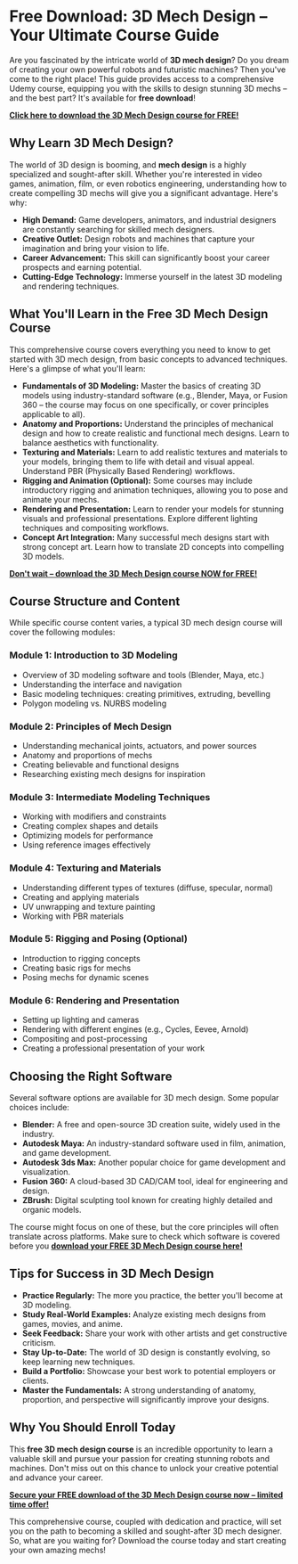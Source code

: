 # Free Download: 3D Mech Design – Your Ultimate Course Guide

Are you fascinated by the intricate world of **3D mech design**? Do you dream of creating your own powerful robots and futuristic machines? Then you've come to the right place! This guide provides access to a comprehensive Udemy course, equipping you with the skills to design stunning 3D mechs – and the best part? It's available for **free download**!

[**Click here to download the 3D Mech Design course for FREE!**](https://udemywork.com/3d-mech)

## Why Learn 3D Mech Design?

The world of 3D design is booming, and **mech design** is a highly specialized and sought-after skill. Whether you're interested in video games, animation, film, or even robotics engineering, understanding how to create compelling 3D mechs will give you a significant advantage. Here's why:

*   **High Demand:** Game developers, animators, and industrial designers are constantly searching for skilled mech designers.
*   **Creative Outlet:** Design robots and machines that capture your imagination and bring your vision to life.
*   **Career Advancement:** This skill can significantly boost your career prospects and earning potential.
*   **Cutting-Edge Technology:** Immerse yourself in the latest 3D modeling and rendering techniques.

## What You'll Learn in the Free 3D Mech Design Course

This comprehensive course covers everything you need to know to get started with 3D mech design, from basic concepts to advanced techniques. Here's a glimpse of what you'll learn:

*   **Fundamentals of 3D Modeling:** Master the basics of creating 3D models using industry-standard software (e.g., Blender, Maya, or Fusion 360 – the course may focus on one specifically, or cover principles applicable to all).
*   **Anatomy and Proportions:** Understand the principles of mechanical design and how to create realistic and functional mech designs. Learn to balance aesthetics with functionality.
*   **Texturing and Materials:** Learn to add realistic textures and materials to your models, bringing them to life with detail and visual appeal. Understand PBR (Physically Based Rendering) workflows.
*   **Rigging and Animation (Optional):** Some courses may include introductory rigging and animation techniques, allowing you to pose and animate your mechs.
*   **Rendering and Presentation:** Learn to render your models for stunning visuals and professional presentations. Explore different lighting techniques and compositing workflows.
*   **Concept Art Integration:** Many successful mech designs start with strong concept art. Learn how to translate 2D concepts into compelling 3D models.

[**Don't wait – download the 3D Mech Design course NOW for FREE!**](https://udemywork.com/3d-mech)

## Course Structure and Content

While specific course content varies, a typical 3D mech design course will cover the following modules:

### Module 1: Introduction to 3D Modeling

*   Overview of 3D modeling software and tools (Blender, Maya, etc.)
*   Understanding the interface and navigation
*   Basic modeling techniques: creating primitives, extruding, bevelling
*   Polygon modeling vs. NURBS modeling

### Module 2: Principles of Mech Design

*   Understanding mechanical joints, actuators, and power sources
*   Anatomy and proportions of mechs
*   Creating believable and functional designs
*   Researching existing mech designs for inspiration

### Module 3: Intermediate Modeling Techniques

*   Working with modifiers and constraints
*   Creating complex shapes and details
*   Optimizing models for performance
*   Using reference images effectively

### Module 4: Texturing and Materials

*   Understanding different types of textures (diffuse, specular, normal)
*   Creating and applying materials
*   UV unwrapping and texture painting
*   Working with PBR materials

### Module 5: Rigging and Posing (Optional)

*   Introduction to rigging concepts
*   Creating basic rigs for mechs
*   Posing mechs for dynamic scenes

### Module 6: Rendering and Presentation

*   Setting up lighting and cameras
*   Rendering with different engines (e.g., Cycles, Eevee, Arnold)
*   Compositing and post-processing
*   Creating a professional presentation of your work

## Choosing the Right Software

Several software options are available for 3D mech design. Some popular choices include:

*   **Blender:** A free and open-source 3D creation suite, widely used in the industry.
*   **Autodesk Maya:** An industry-standard software used in film, animation, and game development.
*   **Autodesk 3ds Max:** Another popular choice for game development and visualization.
*   **Fusion 360:** A cloud-based 3D CAD/CAM tool, ideal for engineering and design.
*   **ZBrush:** Digital sculpting tool known for creating highly detailed and organic models.

The course might focus on one of these, but the core principles will often translate across platforms. Make sure to check which software is covered before you [**download your FREE 3D Mech Design course here!**](https://udemywork.com/3d-mech)

## Tips for Success in 3D Mech Design

*   **Practice Regularly:** The more you practice, the better you'll become at 3D modeling.
*   **Study Real-World Examples:** Analyze existing mech designs from games, movies, and anime.
*   **Seek Feedback:** Share your work with other artists and get constructive criticism.
*   **Stay Up-to-Date:** The world of 3D design is constantly evolving, so keep learning new techniques.
*   **Build a Portfolio:** Showcase your best work to potential employers or clients.
*   **Master the Fundamentals:** A strong understanding of anatomy, proportion, and perspective will significantly improve your designs.

## Why You Should Enroll Today

This **free 3D mech design course** is an incredible opportunity to learn a valuable skill and pursue your passion for creating stunning robots and machines. Don't miss out on this chance to unlock your creative potential and advance your career.

[**Secure your FREE download of the 3D Mech Design course now – limited time offer!**](https://udemywork.com/3d-mech)

This comprehensive course, coupled with dedication and practice, will set you on the path to becoming a skilled and sought-after 3D mech designer. So, what are you waiting for? Download the course today and start creating your own amazing mechs!
